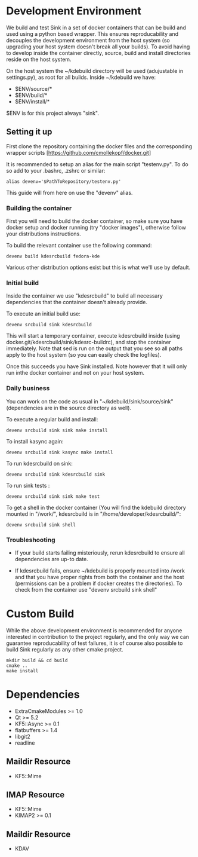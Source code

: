 # Development Environment
We build and test Sink in a set of docker containers that can be build and used using a python based wrapper. This ensures reproducability and decouples the development environment from the host system (so upgrading your host system doesn't break all your builds). To avoid having to develop inside the container directly, source, build and install directories reside on the host system. 

On the host system the ~/kdebuild directory will be used (adujustable in settings.py), as root for all builds. Inside ~/kdebuild we have:

* $ENV/source/\*
* $ENV/build/\*
* $ENV/install/\*

$ENV is for this project always "sink".

## Setting it up
First clone the repository containing the docker files and the corresponding wrapper scripts [https://github.com/cmollekopf/docker.git]

It is recommended to setup an alias for the main script "testenv.py".
To do so add to your .bashrc, .zshrc or similar:
```
alias devenv='$PathToRepository/testenv.py' 
```

This guide will from here on use the "devenv" alias.

### Building the container
First you will need to build the docker container, so make sure you have docker setup and docker running (try "docker images"), otherwise follow your distributions instructions.

To build the relevant container use the following command:
```
devenv build kdesrcbuild fedora-kde
```

Various other distribution options exist but this is what we'll use by default.

### Initial build
Inside the container we use "kdesrcbuild" to build all necessary dependencies that the container doesn't already provide.

To execute an initial build use:
```
devenv srcbuild sink kdesrcbuild
```

This will start a temporary container, execute kdesrcbuild inside (using  docker.git/kdesrcbuild/sink/kdesrc-buildrc), and stop the container immediately.
Note that sed is run on the output that you see so all paths apply to the host system (so you can easily check the logfiles).

Once this succeeds you have Sink installed. Note however that it will only run inthe docker container and not on your host system.

### Daily business
You can work on the code as usual in "~/kdebuild/sink/source/sink" (dependencies are in the source directory as well).

To execute a regular build and install:
```
devenv srcbuild sink sink make install
```

To install kasync again:
```
devenv srcbuild sink kasync make install
```

To run kdesrcbuild on sink:
```
devenv srcbuild sink kdesrcbuild sink
```

To run sink tests :
```
devenv srcbuild sink sink make test
```

To get a shell in the docker container (You will find the kdebuild directory mounted in "/work/", kdesrcbuild is in "/home/developer/kdesrcbuild/":
```
devenv srcbuild sink shell
```

### Troubleshooting

* If your build starts failing misteriously, rerun kdesrcbuild to ensure all dependencies are up-to date.

* If kdesrcbuild fails, ensure ~/kdebuild is properly mounted into /work and that you have proper rights from both the container and the host (permissions can be a problem if docker creates the directories). To check from the container use "devenv srcbuild sink shell"

# Custom Build
While the above development environment is recommended for anyone interested in contribution to the project regularly, and the only way we can guarantee reproducability of test failures, it is of course also possible to build Sink regularly as any other cmake project. 

```
mkdir build && cd build
cmake ..
make install
```

# Dependencies

* ExtraCmakeModules >= 1.0
* Qt >= 5.2
* KF5::Async >= 0.1
* flatbuffers >= 1.4
* libgit2
* readline

## Maildir Resource
* KF5::Mime

## IMAP Resource
* KF5::Mime
* KIMAP2 >= 0.1

## Maildir Resource
* KDAV
